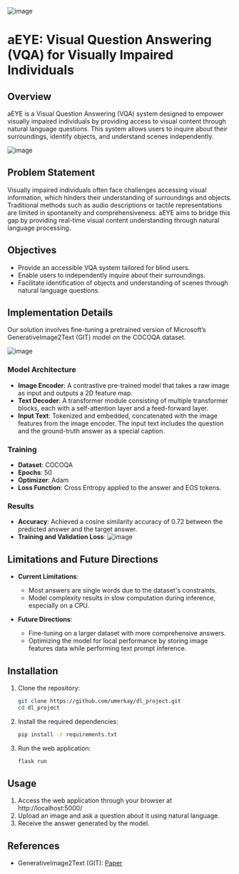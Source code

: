 ![image](https://github.com/umerkay/dl_project/assets/20483712/ffdfdd77-7072-429f-ae25-2b3eeb91c5b1)

# aEYE: Visual Question Answering (VQA) for Visually Impaired Individuals

## Overview

aEYE is a Visual Question Answering (VQA) system designed to empower visually impaired individuals by providing access to visual content through natural language questions. This system allows users to inquire about their surroundings, identify objects, and understand scenes independently.

![image](https://github.com/umerkay/dl_project/assets/20483712/9d4ee519-72d9-432b-821f-757750b9dc22)


## Problem Statement

Visually impaired individuals often face challenges accessing visual information, which hinders their understanding of surroundings and objects. Traditional methods such as audio descriptions or tactile representations are limited in spontaneity and comprehensiveness. aEYE aims to bridge this gap by providing real-time visual content understanding through natural language processing.

## Objectives

- Provide an accessible VQA system tailored for blind users.
- Enable users to independently inquire about their surroundings.
- Facilitate identification of objects and understanding of scenes through natural language questions.

## Implementation Details

Our solution involves fine-tuning a pretrained version of Microsoft’s GenerativeImage2Text (GIT) model on the COCOQA dataset.

![image](https://github.com/umerkay/dl_project/assets/20483712/5d521b95-f8af-4825-8945-05128b418ff1)


### Model Architecture

- **Image Encoder**: A contrastive pre-trained model that takes a raw image as input and outputs a 2D feature map.
- **Text Decoder**: A transformer module consisting of multiple transformer blocks, each with a self-attention layer and a feed-forward layer.
- **Input Text**: Tokenized and embedded, concatenated with the image features from the image encoder. The input text includes the question and the ground-truth answer as a special caption.

### Training

- **Dataset**: COCOQA
- **Epochs**: 50
- **Optimizer**: Adam
- **Loss Function**: Cross Entropy applied to the answer and EOS tokens.

### Results

- **Accuracy**: Achieved a cosine similarity accuracy of 0.72 between the predicted answer and the target answer.
- **Training and Validation Loss**:
![image](https://github.com/umerkay/dl_project/assets/20483712/5b262c67-1591-41f2-add0-926cf067686b)


## Limitations and Future Directions

- **Current Limitations**:
  - Most answers are single words due to the dataset's constraints.
  - Model complexity results in slow computation during inference, especially on a CPU.
  
- **Future Directions**:
  - Fine-tuning on a larger dataset with more comprehensive answers.
  - Optimizing the model for local performance by storing image features data while performing text prompt inference.

## Installation

1. Clone the repository:
   ```bash
   git clone https://github.com/umerkay/dl_project.git
   cd dl_project
   ```

2. Install the required dependencies:
   ```bash
   pip install -r requirements.txt
   ```

3. Run the web application:
   ```bash
   flask run
   ```

## Usage

1. Access the web application through your browser at http://localhost:5000/
2. Upload an image and ask a question about it using natural language.
3. Receive the answer generated by the model.

## References

- GenerativeImage2Text (GIT): [Paper](https://arxiv.org/abs/2205.14100)

